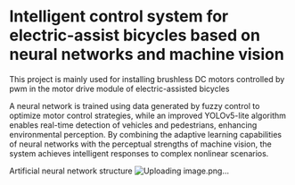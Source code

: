 # Intelligent control system for electric-assist bicycles based on neural networks and machine vision

This project is mainly used for installing brushless DC motors controlled by pwm in the motor drive module of electric-assisted bicycles

A neural network is trained using data generated by fuzzy control to optimize motor control strategies, while an improved YOLOv5-lite algorithm enables real-time detection of vehicles and pedestrians, enhancing environmental perception.  By combining the adaptive learning capabilities of neural networks with the perceptual strengths of machine vision, the system achieves intelligent responses to complex nonlinear scenarios.

Artificial neural network structure
![Uploading image.png…]()

